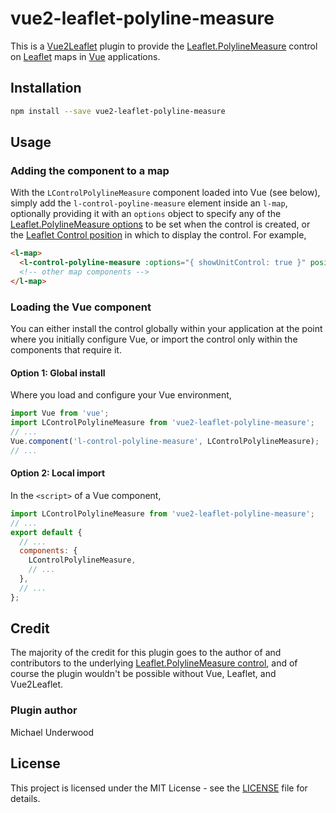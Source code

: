 # vue2-leaflet-polyline-measure

This is a [Vue2Leaflet](https://github.com/KoRiGaN/Vue2Leaflet) plugin to provide the
[Leaflet.PolylineMeasure](https://github.com/ppete2/Leaflet.PolylineMeasure) control
on [Leaflet](https://leafletjs.com/) maps in [Vue](https://vuejs.org/) applications.


## Installation
```bash
npm install --save vue2-leaflet-polyline-measure
```


## Usage

### Adding the component to a map

With the `LControlPolylineMeasure` component loaded into Vue (see below), simply add the
`l-control-poyline-measure` element inside an `l-map`, optionally providing it with an
`options` object to specify any of the
[Leaflet.PolylineMeasure options](https://github.com/ppete2/Leaflet.PolylineMeasure#default-options)
to be set when the control is created, or the
[Leaflet Control position](https://leafletjs.com/reference-1.4.0.html#control-position)
in which to display the control.
For example,
```html
<l-map>
  <l-control-polyline-measure :options="{ showUnitControl: true }" position="bottomright"/>
  <!-- other map components -->
</l-map>
```


### Loading the Vue component

You can either install the control globally within your application at the point where you initially
configure Vue, or import the control only within the components that require it.


#### Option 1: Global install

Where you load and configure your Vue environment,
```js
import Vue from 'vue';
import LControlPolylineMeasure from 'vue2-leaflet-polyline-measure';
// ...
Vue.component('l-control-polyline-measure', LControlPolylineMeasure);
// ...
```


#### Option 2: Local import

In the `<script>` of a Vue component,
```js
import LControlPolylineMeasure from 'vue2-leaflet-polyline-measure';
// ...
export default {
  // ...
  components: {
    LControlPolylineMeasure,
    // ...
  },
  // ...
};
```


## Credit

The majority of the credit for this plugin goes to the author of and contributors to the underlying
[Leaflet.PolylineMeasure control](https://github.com/ppete2/Leaflet.PolylineMeasure), and of course
the plugin wouldn't be possible without Vue, Leaflet, and Vue2Leaflet.


### Plugin author

Michael Underwood


## License

This project is licensed under the MIT License - see the [LICENSE](LICENSE) file for details.
